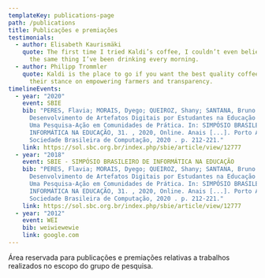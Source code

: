 ```yaml
---
templateKey: publications-page
path: /publications
title: Publicações e premiações
testimonials:
  - author: Elisabeth Kaurismäki
    quote: The first time I tried Kaldi’s coffee, I couldn’t even believe that was
      the same thing I’ve been drinking every morning.
  - author: Philipp Trommler
    quote: Kaldi is the place to go if you want the best quality coffee. I love
      their stance on empowering farmers and transparency.
timelineEvents:
  - year: "2020"
    event: SBIE
    bib: "PERES, Flavia; MORAIS, Dyego; QUEIROZ, Shany; SANTANA, Bruno.
      Desenvolvimento de Artefatos Digitais por Estudantes na Educação do Campo:
      Uma Pesquisa-Ação em Comunidades de Prática. In: SIMPÓSIO BRASILEIRO DE
      INFORMÁTICA NA EDUCAÇÃO, 31. , 2020, Online. Anais [...]. Porto Alegre:
      Sociedade Brasileira de Computação, 2020 . p. 212-221."
    link: https://sol.sbc.org.br/index.php/sbie/article/view/12777
  - year: "2018"
    event: SBIE - SIMPÓSIO BRASILEIRO DE INFORMÁTICA NA EDUCAÇÃO
    bib: "PERES, Flavia; MORAIS, Dyego; QUEIROZ, Shany; SANTANA, Bruno.
      Desenvolvimento de Artefatos Digitais por Estudantes na Educação do Campo:
      Uma Pesquisa-Ação em Comunidades de Prática. In: SIMPÓSIO BRASILEIRO DE
      INFORMÁTICA NA EDUCAÇÃO, 31. , 2020, Online. Anais [...]. Porto Alegre:
      Sociedade Brasileira de Computação, 2020 . p. 212-221."
    link: https://sol.sbc.org.br/index.php/sbie/article/view/12777
  - year: "2012"
    event: WEI
    bib: weiwiewewie
    link: google.com
---
```

Área reservada para publicações e premiações relativas a trabalhos realizados no escopo do grupo de pesquisa.